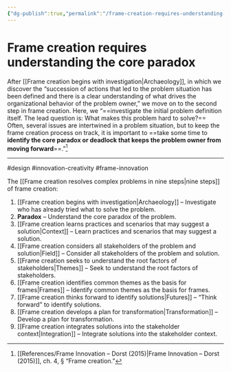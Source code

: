 ```yaml
---
{"dg-publish":true,"permalink":"/frame-creation-requires-understanding-the-core-paradox/"}
---
```



# Frame creation requires understanding the core paradox

After [[Frame creation begins with investigation\|Archaeology]], in which we discover the “succession of actions that led to the problem situation has been defined and there is a clear understanding of what drives the organizational behavior of the problem owner,” we move on to the second step in frame creation. Here, we “==investigate the initial problem definition itself. The lead question is: What makes this problem hard to solve?== Often, several issues are intertwined in a problem situation, but to keep the frame creation process on track, it is important to ==take some time to **identify the core paradox or deadlock that keeps the problem owner from moving forward**==.”[^1]


---
#design #innovation-creativity #frame-innovation 

The [[Frame creation resolves complex problems in nine steps\|nine steps]] of frame creation:
1. [[Frame creation begins with investigation\|Archaeology]] – Investigate who has already tried what to solve the problem.
2. **Paradox** – Understand the core paradox of the problem.
3. [[Frame creation learns practices and scenarios that may suggest a solution\|Context]] – Learn practices and scenarios that may suggest a solution.
4. [[Frame creation considers all stakeholders of the problem and solution\|Field]] – Consider all stakeholders of the problem and solution.
5. [[Frame creation seeks to understand the root factors of stakeholders\|Themes]] – Seek to understand the root factors of stakeholders.
6. [[Frame creation identifies common themes as the basis for frames\|Frames]] – Identify common themes as the basis for frames.
7. [[Frame creation thinks forward to identify solutions\|Futures]] – “Think forward” to identify solutions.
8. [[Frame creation develops a plan for transformation\|Transformation]] – Develop a plan for transformation.
9. [[Frame creation integrates solutions into the stakeholder context\|Integration]] – Integrate solutions into the stakeholder context.

[^1]: [[References/Frame Innovation – Dorst (2015)\|Frame Innovation – Dorst (2015)]], ch. 4, § “Frame creation.”